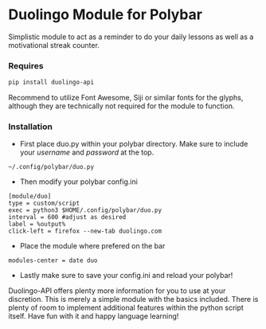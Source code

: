 # Duolingo Module for Polybar
Simplistic module to act as a reminder to do your daily lessons as well as a motivational streak counter.

### Requires

```sh
pip install duolingo-api
```
Recommend to utilize Font Awesome, Siji or similar fonts for the glyphs, although they are technically not required for the module to function.

### Installation
- First place duo.py within your polybar directory. Make sure to include your _username_ and _password_ at the top.
```
~/.config/polybar/duo.py
```
- Then modify your polybar config.ini
```
[module/duo]
type = custom/script
exec = python3 $HOME/.config/polybar/duo.py
interval = 600 #adjust as desired
label = %output%
click-left = firefox --new-tab duolingo.com
```
- Place the module where prefered on the bar
```
modules-center = date duo
```
- Lastly make sure to save your config.ini and reload your polybar!

Duolingo-API offers plenty more information for you to use at your discretion. This is merely a simple module with the basics included. There is plenty of room to implement additional features within the python script itself. Have fun with it and happy language learning!
